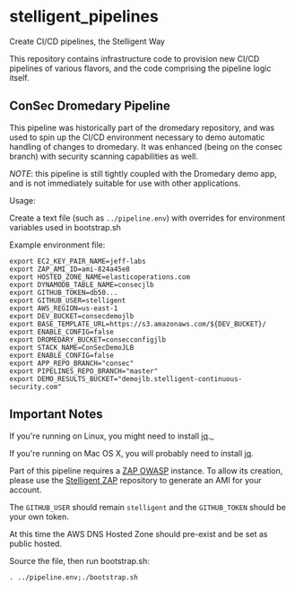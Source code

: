 stelligent\_pipelines
=====================

Create CI/CD pipelines, the Stelligent Way

This repository contains infrastructure code to provision new
CI/CD pipelines of various flavors, and the code comprising
the pipeline logic itself.

ConSec Dromedary Pipeline
-------------------------

This pipeline was historically part of the dromedary repository,
and was used to spin up the CI/CD environment necessary to demo
automatic handling of changes to dromedary. It was enhanced
(being on the consec branch) with security scanning capabilities
as well.

*NOTE*: this pipeline is still tightly coupled with the Dromedary
demo app, and is not immediately suitable for use with other
applications.

Usage:

Create a text file (such as `../pipeline.env`) with overrides for
environment variables used in bootstrap.sh

Example environment file:

    export EC2_KEY_PAIR_NAME=jeff-labs
    export ZAP_AMI_ID=ami-824a45e8
    export HOSTED_ZONE_NAME=elasticoperations.com
    export DYNAMODB_TABLE_NAME=consecjlb
    export GITHUB_TOKEN=db50...
    export GITHUB_USER=stelligent
    export AWS_REGION=us-east-1
    export DEV_BUCKET=consecdemojlb
    export BASE_TEMPLATE_URL=https://s3.amazonaws.com/${DEV_BUCKET}/
    export ENABLE_CONFIG=false
    export DROMEDARY_BUCKET=consecconfigjlb
    export STACK_NAME=ConSecDemoJLB
    export ENABLE_CONFIG=false
    export APP_REPO_BRANCH="consec"
    export PIPELINES_REPO_BRANCH="master"
    export DEMO_RESULTS_BUCKET="demojlb.stelligent-continuous-security.com"

## Important Notes

If you're running on Linux, you might need to install [jq](http://xmodulo.com/how-to-parse-json-string-via-command-line-on-linux.html)._

If you're running on Mac OS X, you will probably need to install [jq](https://github.com/stedolan/jq/wiki/Installation#mac-osx).

Part of this pipeline requires a [ZAP OWASP](https://www.owasp.org/index.php) instance. To allow its
creation, please use the [Stelligent ZAP](https://github.com/stelligent/zap) repository to generate an AMI for your account.

The `GITHUB_USER` should remain `stelligent` and the `GITHUB_TOKEN` should be your own token.

At this time the AWS DNS Hosted Zone should pre-exist and be set as public hosted.

Source the file, then run bootstrap.sh:

    . ../pipeline.env;./bootstrap.sh
